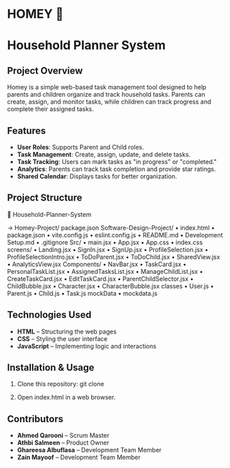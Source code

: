 
# HOMEY 🏡 
# Household Planner System

## Project Overview
Homey is a simple web-based task management tool designed to help parents and children organize and track household tasks. Parents can create, assign, and monitor tasks, while children can track progress and complete their assigned tasks.

## Features
- **User Roles**: Supports Parent and Child roles.
- **Task Management**: Create, assign, update, and delete tasks.
- **Task Tracking**: Users can mark tasks as "in progress" or "completed."
- **Analytics**: Parents can track task completion and provide star ratings.
- **Shared Calendar**: Displays tasks for better organization.

## Project Structure

📂 Household-Planner-System

→ Homey-Project/
package.json
Software-Design-Project/
• index.html
• package.json
• vite.config.js
• eslint.config.js
• README.md
• Development Setup.md
• .gitignore
Src/
• main.jsx
• App.jsx
• App.css
• index.css
screens/
• Landing.jsx
• SignIn.jsx
• SignUp.jsx
• ProfileSelection.jsx
• ProfileSelectionIntro.jsx
• ToDoParent.jsx
• ToDoChild.jsx
• SharedView.jsx
• AnalyticsView.jsx
Components/
• NavBar.jsx
• TaskCard.jsx
• PersonalTaskList.jsx
• AssignedTasksList.jsx
• ManageChildList.jsx
• CreateTaskCard.jsx
• EditTaskCard.jsx
• ParentChildSelector.jsx
• ChildBubble.jsx
• Character.jsx
• CharacterBubble.jsx
classes
• User.js
• Parent.js
• Child.js
• Task.js
mockData
• mockdata.js


## Technologies Used
- **HTML** – Structuring the web pages
- **CSS** – Styling the user interface
- **JavaScript** – Implementing logic and interactions

## Installation & Usage
1. Clone this repository:
   git clone <repository-url>

2. Open index.html in a web browser.

## Contributors
- **Ahmed Qarooni** – Scrum Master  
- **Athbi Salmeen** – Product Owner  
- **Ghareesa Albuflasa** – Development Team Member  
- **Zain Mayoof** – Development Team Member  
```
